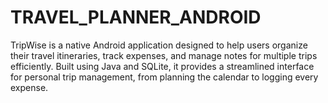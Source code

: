 # TRAVEL_PLANNER_ANDROID
TripWise is a native Android application designed to help users organize their travel itineraries, track expenses, and manage notes for multiple trips efficiently. Built using Java and SQLite, it provides a streamlined interface for personal trip management, from planning the calendar to logging every expense.

